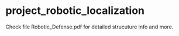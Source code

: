 ﻿# project_robotic_localization

Check file Robotic_Defense.pdf for detailed strucuture info and more.

